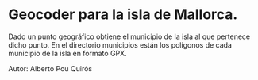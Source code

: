 # Geocoder para la isla de Mallorca. 

Dado un punto geográfico obtiene el municipio de la isla al que pertenece dicho punto.
En el directorio municipios están los polígonos de cada municipio de la isla en formato GPX.

Autor: Alberto Pou Quirós
